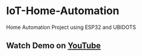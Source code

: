 # IoT-Home-Automation
Home Automation Project using ESP32 and UBIDOTS

## Watch Demo on [YouTube](https://youtu.be/hTFm714ZYuI)
